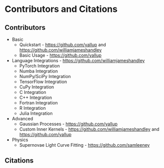 # Contributors and Citations

## Contributors

- Basic
    - Quickstart - https://github.com/yallup and https://github.com/williamjameshandley
    - Basic Usage - https://github.com/yallup
- Language Integrations - https://github.com/williamjameshandley
    - PyTorch Integration
    - Numba Integration
    - NumPy/SciPy Integration
    - TensorFlow Integration
    - CuPy Integration
    - C Integration
    - C++ Integration
    - Fortran Integration
    - R Integration
    - Julia Integration
- Advanced
    - Gaussian Processes - https://github.com/yallup
    - Custom Inner Kernels - https://github.com/williamjameshandley and https://github.com/yallup
- Physics
    - Supernovae Light Curve Fitting - https://github.com/samleeney


## Citations

```{bibliography}
```